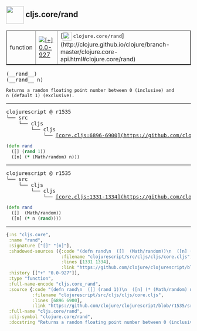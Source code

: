 ## <img width="48px" valign="middle" src="http://i.imgur.com/Hi20huC.png"> cljs.core/rand

 <table border="1">
<tr>
<td>function</td>
<td><a href="https://github.com/cljsinfo/api-refs/tree/0.0-927"><img valign="middle" alt="[+] 0.0-927" src="https://img.shields.io/badge/+-0.0--927-lightgrey.svg"></a> </td>
<td>
[<img height="24px" valign="middle" src="http://i.imgur.com/1GjPKvB.png"> <samp>clojure.core/rand</samp>](http://clojure.github.io/clojure/branch-master/clojure.core-api.html#clojure.core/rand)
</td>
</tr>
</table>

 <samp>
(__rand__)<br>
(__rand__ n)<br>
</samp>

```
Returns a random floating point number between 0 (inclusive) and
n (default 1) (exclusive).
```

---

 <pre>
clojurescript @ r1535
└── src
    └── cljs
        └── cljs
            └── <ins>[core.cljs:6896-6900](https://github.com/clojure/clojurescript/blob/r1535/src/cljs/cljs/core.cljs#L6896-L6900)</ins>
</pre>

```clj
(defn rand
  ([] (rand 1))
  ([n] (* (Math/random) n)))
```


---

 <pre>
clojurescript @ r1535
└── src
    └── cljs
        └── cljs
            └── <ins>[core.cljs:1331-1334](https://github.com/clojure/clojurescript/blob/r1535/src/cljs/cljs/core.cljs#L1331-L1334)</ins>
</pre>

```clj
(defn rand
  ([]  (Math/random))
  ([n] (* n (rand))))
```

---

```clj
{:ns "cljs.core",
 :name "rand",
 :signature ["[]" "[n]"],
 :shadowed-sources ({:code "(defn rand\n  ([]  (Math/random))\n  ([n] (* n (rand))))",
                     :filename "clojurescript/src/cljs/cljs/core.cljs",
                     :lines [1331 1334],
                     :link "https://github.com/clojure/clojurescript/blob/r1535/src/cljs/cljs/core.cljs#L1331-L1334"}),
 :history [["+" "0.0-927"]],
 :type "function",
 :full-name-encode "cljs.core_rand",
 :source {:code "(defn rand\n  ([] (rand 1))\n  ([n] (* (Math/random) n)))",
          :filename "clojurescript/src/cljs/cljs/core.cljs",
          :lines [6896 6900],
          :link "https://github.com/clojure/clojurescript/blob/r1535/src/cljs/cljs/core.cljs#L6896-L6900"},
 :full-name "cljs.core/rand",
 :clj-symbol "clojure.core/rand",
 :docstring "Returns a random floating point number between 0 (inclusive) and\nn (default 1) (exclusive)."}

```

